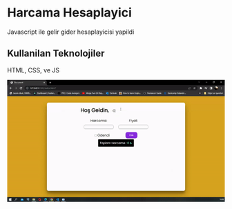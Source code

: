 <h1>Harcama Hesaplayici</h1>

<p>Javascript ile gelir gider hesaplayicisi yapildi</p>

<h2>Kullanilan Teknolojiler</h2>

<p>HTML, CSS, ve JS</p>

<img src="img/onizleme.gif" alt="">